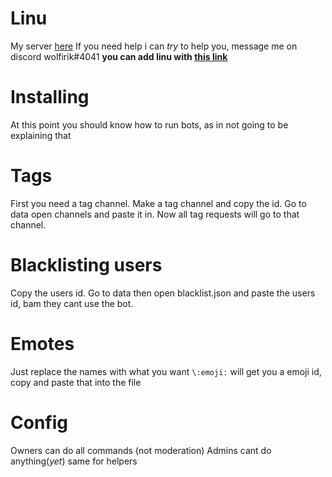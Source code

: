 # Linu

My server [here](https://discord.gg/KZ3vXMg)
If you need help i can *try* to help you, message me on discord wolfirik#4041
**you can add linu with [this link](https://discordapp.com/api/oauth2/authorize?client_id=488973326883094541&permissions=67423297&scope=bot)**

# Installing

At this point you should know how to run bots, as in not going to be explaining that

# Tags

First you need a tag channel.
Make a tag channel and copy the id.
Go to data open channels and paste it in.
Now all tag requests will go to that channel.

# Blacklisting users

Copy the users id.
Go to data then open blacklist.json and paste the users id, bam they cant use the bot.


# Emotes 

Just replace the names with what you want
`\:emoji:` will get you a emoji id, copy and paste that into the file 

# Config

Owners can do all commands (not moderation)
Admins cant do anything(*yet*) same for helpers
